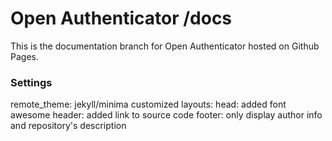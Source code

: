 # Open Authenticator /docs

This is the documentation branch for Open Authenticator hosted on Github Pages.

### Settings
remote_theme: jekyll/minima
customized layouts:
	head: added font awesome 
	header: added link to source code
	footer: only display author info and repository's description
